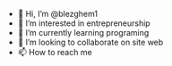- 👋 Hi, I’m @blezghem1
- 👀 I’m interested in entrepreneurship 
- 🌱 I’m currently learning programing 
- 💞️ I’m looking to collaborate on site web
- 📫 How to reach me 

<!---
blezghem1/blezghem1 is a ✨ special ✨ repository because its `README.md` (this file) appears on your GitHub profile.
You can click the Preview link to take a look at your changes.
--->
